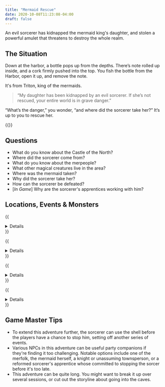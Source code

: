 ```yaml
---
title: "Mermaid Rescue"
date: 2020-10-08T11:23:08-04:00
draft: false
---
```


An evil sorcerer has kidnapped the mermaid king's daughter, and stolen a powerful amulet that threatens to destroy the whole realm.

<div data-toc="In This Adventure"></div>



## The Situation

Down at the harbor, a bottle pops up from the depths. There’s note rolled up inside, and a cork firmly pushed into the top. You fish the bottle from the Harbor, open it up, and remove the note.

It's from Triton, king of the mermaids.

> “My daughter has been kidnapped by an evil sorcerer. If she’s not rescued, your entire world is in grave danger.”

“What’s the danger,” you wonder, “and where did the sorcerer take her?” It’s up to you to rescue her.

{{<maps href="/downloads/assets_mermaid-rescue.pdf">}}



## Questions

- What do you know about the Castle of the North?
- Where did the sorcerer come from?
- What do you know about the merpeople?
- What other magical creatures live in the area?
- Where was the mermaid taken?
- Why did the sorcerer take her?
- How can the sorcerer be defeated?
- [_In Game_] Why are the sorcerer's apprentices working with him?



## Locations, Events & Monsters

{{<details summary="The Castle of the North." blurb="The giant Castle of the North towers above you. Thankfully, the drawbridge is down. You cross it, and enter the castle courtyard. Knights and townspeople scurry about, busy with the day’s tasks.">}}
- _Locations_
	+ **The Shop Cart.** You approach the shop owner, who waves her hands over her numerous wares with a flourish. “See anything of interest,” she asks?
	+ **The Planning Room.** You walk through the door into the first room on the right. There’s a table and chairs, and some maps on the wall. Clearly, this is a meeting space of some sort. The space is otherwise empty.
	+ **The Supply Closet.** There are some brooms and mops leaning against the wall in one corner, and a handful of buckets in another. A sink with water is against the wall between them.
	+ **The Pantry.** You look around and see nothing but food. The whole is stacked floor to ceiling with bread, cured meats, and dried fruits.
	+ **The Vault.** As soon as the door opens, you hear the clinking of coins. Against he back wall is a table. Seated at it is a tiny goblin, with tall pointed ears and a hunch in his back, counting a massive pile of gold coins and noting them in a small journal. On either side are tall shelves stacked high with coins, jewels, and other objects of value.
	+ **The Tower.** The moment you enter the tower, you sense that something is amiss. A dark, magical aura fills the first floor. The tower is filled with traps, monsters, and, on the top floor, either the wizard himself or evidence that he was here.
	+ **The Dungeon.** You open the door and peer into it. A narrow winding staircase leads down. You feel a damp, cold breeze blowing. The yelling gets louder. “Help! Help!” In the dungeon, you'll find the mermaid locked in a cell.
- _Events_
	+ Everyone in the Castle courtyard seems dazed or "off"
	+ Enchanted brooms attack
	+ The players encounter and have an initial battle with the sorcerer. He takes off before the battle is over.
	+ The mermaid's cell is magically locked. She informs the players that...
		* The only way to unlock it is with a key forged by one of the dwarves in the Mines of the Mountain
		* Her magical shell was stolen, and with it, the sorcerer can command an army of sea creatures to invade the land
- _Monsters_
	+ Knights
	+ Townspeople
	+ Enchanted Brooms
	+ Sorcerer
{{</details>}}

{{<details summary="The Mines of the Mountain." blurb="Approaching the mountains, you're greeting by a gruff dwarf named Targus Balefrost. Once he learns of your need for a magic key, he informs you that you'll need to retrieve the _Torch of Hallows_ from deep within the Mines for him to complete his task.">}}
- _Locations_
	+ **The Ledge.** It’s about 12 feet high, with a rough face. Plenty of places to tuck hands and feet if you wanted to try to climb it. But if you fall, you could get hurt.
	+ **Cavern of the Hydra.** You enter a dark, cavernous space. It’s about 30 feet wide and 20 feet high. A pile of fallen rocks sits against the wall to one side. Stalactites hang from the ceiling, and a stalagmites grow from the ground. You hear the drip of water. Then you hear a low grow.
	+ **The Cliff.** You stop suddenly, put your arm out, and tell the rest of the group to back up slowly. You’ve just come across a deep crevice plunging into the darkness. It’s about ten feet from one side to the other, and there’s a small ledge about five feet down on the far side.
	+ **Underwater Tunnel.** You come to a murky pool of water. It looks to be about 15 feet deep. Directly ahead of you is a solid wall of rock. Staring into the gloom, you notice what appears to be a small opening at the bottom of the pool, along the far wall. You don’t know what’s on the other side.
	+ **Cavern of the Crab.** You enter another cavernous room. Bioluminescent algae casts a blue/green glow into the space, which reflects off the giant rock in the middle of the room. Towards the back of the cavern are gold coins, jewels, and what appear to be magical artifacts. Suddenly, the giant rock in the middle of the room shakes and rises. It's a giant crab!
	+ **The Hall of the Torch of Hallows.** You see the glowing flame reflecting off the wall before you even enter the room. As you step into the space, you see it: the Torch of Hallows.
- _Monsters_
	+ Hydra
	+ Wolf
	+ Giant Crab
{{</details>}}

{{<details summary="The Mountain Pass." blurb="A winding path through the mountains. The pass is filled with dangerous terrain, goblins, and cyclops.">}}
- _Events_
	+ Players encounter rough terrain, or a cliff face that needs to be scaled
	+ Players are ambushed by several monsters
- _Monsters_
	+ Goblin
	+ Cyclops
{{</details>}}

{{<details summary="The Hideout." blurb="A former mountain outpost where the sorcerer and his minions are now hiding. There's a rotting bridge traversing a rapidly moving stream that leads to the front entrance. The walls are crumbling, and the building is in heavy disrepair." margin="true">}}
- _Events_
	+ A small group of Sorcerer's Apprentices ambush the players when they enter the hideout
	+ The sorcerer is preparing to use the shell when the players find him
- _Monsters_
	+ Sorcerer's Apprentice
	+ Sorcerer
{{</details>}}



## Game Master Tips

- To extend this adventure further, the sorcerer can use the shell before the players have a chance to stop him, setting off another series of events.
- Various NPCs in this adventure can be useful party companions if they're finding it too challenging. Notable options include one of the merfolk, the mermaid herself, a knight or unassuming townsperson, or a reformed sorcerer's apprentice whose committed to stopping the sorcer before it's too late.
- This adventure can be quite long. You might want to break it up over several sessions, or cut out the storyline about going into the caves.